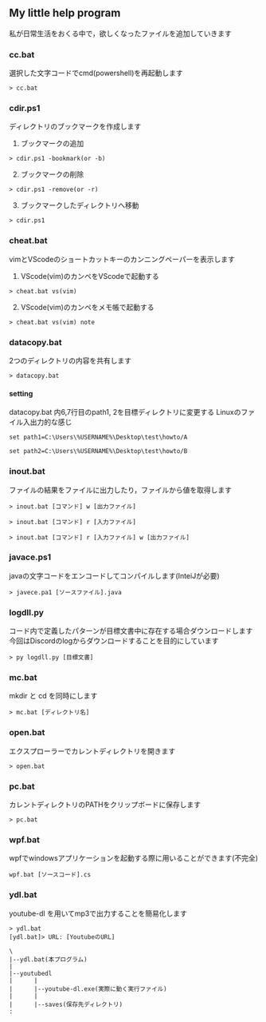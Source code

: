 ## My little help program ##
私が日常生活をおくる中で，欲しくなったファイルを追加していきます

### cc.bat ###
選択した文字コードでcmd(powershell)を再起動します
```
> cc.bat
```

### cdir.ps1 ###
ディレクトリのブックマークを作成します

1. ブックマークの追加

```
> cdir.ps1 -bookmark(or -b)
```

2. ブックマークの削除
```
> cdir.ps1 -remove(or -r)  
```

3. ブックマークしたディレクトリへ移動
```
> cdir.ps1
```

### cheat.bat ###
vimとVScodeのショートカットキーのカンニングペーパーを表示します

1. VScode(vim)のカンペをVScodeで起動する
```
> cheat.bat vs(vim)
```

2. VScode(vim)のカンペをメモ帳で起動する
```
> cheat.bat vs(vim) note
```

### datacopy.bat ###
2つのディレクトリの内容を共有します
```
> datacopy.bat
```
#### setting ####
datacopy.bat 内6,7行目のpath1, 2を目標ディレクトリに変更する
Linuxのファイル入出力的な感じ

`set path1=C:\Users\%USERNAME%\Desktop\test\howto/A`

`set path2=C:\Users\%USERNAME%\Desktop\test\howto/B`

### inout.bat
ファイルの結果をファイルに出力したり，ファイルから値を取得します
```
> inout.bat [コマンド] w [出力ファイル]
```
```
> inout.bat [コマンド] r [入力ファイル]
```
```
> inout.bat [コマンド] r [入力ファイル] w [出力ファイル]
```

### javace.ps1
javaの文字コードをエンコードしてコンパイルします(InteiJが必要)
```
> javece.pa1 [ソースファイル].java
```

### logdll.py
コード内で定義したパターンが目標文書中に存在する場合ダウンロードします
今回はDiscordのlogからダウンロードすることを目的にしています
```
> py logdll.py [目標文書]
```

### mc.bat
mkdir と cd を同時にします
```
> mc.bat [ディレクトリ名]
```

### open.bat
エクスプローラーでカレントディレクトリを開きます
```
> open.bat
```

### pc.bat
カレントディレクトリのPATHをクリップボードに保存します
```
> pc.bat
```

### wpf.bat
wpfでwindowsアプリケーションを起動する際に用いることができます(不完全)
```
wpf.bat [ソースコード].cs
```

### ydl.bat
youtube-dl を用いてmp3で出力することを簡易化します

```
> ydl.bat
[ydl.bat]> URL: [YoutubeのURL]
```
```
\
|--ydl.bat(本プログラム)
|
|--youtubedl
|      |
|      |--youtube-dl.exe(実際に動く実行ファイル)
|      |
|      |--saves(保存先ディレクトリ)
:
```

